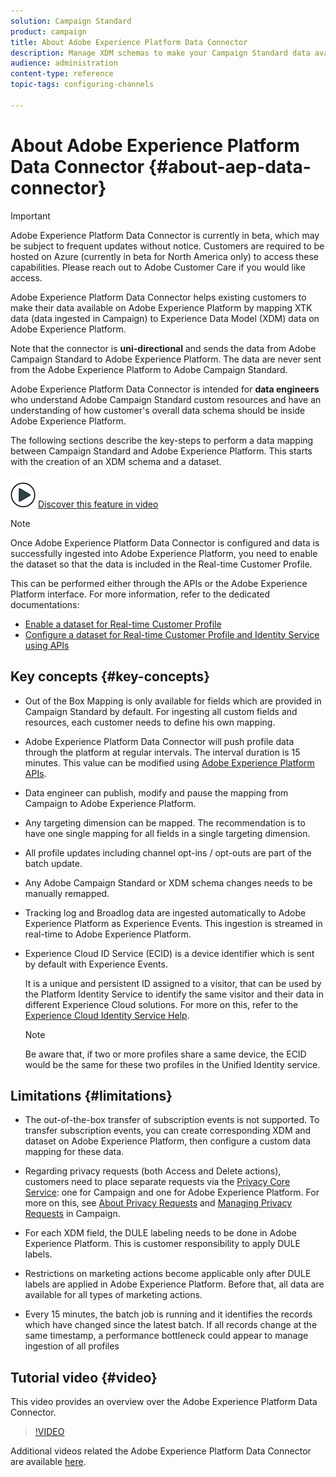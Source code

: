 ```yaml
---
solution: Campaign Standard
product: campaign
title: About Adobe Experience Platform Data Connector
description: Manage XDM schemas to make your Campaign Standard data available on Adobe Experience Platform.
audience: administration
content-type: reference
topic-tags: configuring-channels

---
```


# About Adobe Experience Platform Data Connector {#about-aep-data-connector}

>[!IMPORTANT]
>
>Adobe Experience Platform Data Connector is currently in beta, which may be subject to frequent updates without notice. Customers are required to be hosted on Azure (currently in beta for North America only) to access these capabilities. Please reach out to Adobe Customer Care if you would like access.

Adobe Experience Platform Data Connector helps existing customers to make their data available on Adobe Experience Platform by mapping XTK data (data ingested in Campaign) to Experience Data Model (XDM) data on Adobe Experience Platform.

Note that the connector is **uni-directional** and sends the data from Adobe Campaign Standard to Adobe Experience Platform. The data are never sent from the Adobe Experience Platform to Adobe Campaign Standard.

Adobe Experience Platform Data Connector is intended for **data engineers** who understand Adobe Campaign Standard custom resources and have an understanding of how customer's overall data schema should be inside Adobe Experience Platform.

The following sections describe the key-steps to perform a data mapping between Campaign Standard and Adobe Experience Platform. This starts with the creation of an XDM schema and a dataset.

![](assets/do-not-localize/how-to-video.png) [Discover this feature in video](#video)

>[!NOTE]
>Once Adobe Experience Platform Data Connector is configured and data is successfully ingested into Adobe Experience Platform, you need to enable the dataset so that the data is included in the Real-time Customer Profile.
>
>This can be performed either through the APIs or the Adobe Experience Platform interface. For more information, refer to the dedicated documentations:
>
>* [Enable a dataset for Real-time Customer Profile](https://docs.adobe.com/content/help/en/experience-platform/rtcdp/datasets/dataset.html)
>* [Configure a dataset for Real-time Customer Profile and Identity Service using APIs](https://docs.adobe.com/content/help/en/experience-platform/catalog/api/getting-started.html)

## Key concepts {#key-concepts}

* Out of the Box Mapping is only available for fields which are provided in Campaign Standard by default. For ingesting all custom fields and resources, each customer needs to define his own mapping.

* Adobe Experience Platform Data Connector will push profile data through the platform at regular intervals.​ The interval duration is 15 minutes. This value can be modified using [Adobe Experience Platform APIs](https://docs.adobe.com/content/help/en/experience-platform/ingestion/home.html).

* Data engineer can publish, modify and pause the mapping from Campaign to Adobe Experience Platform.

* Any targeting dimension can be mapped. The recommendation is to have one single mapping for all fields in a single targeting dimension.

* All profile updates including channel opt-ins / opt-outs are part of the batch update.

* Any Adobe Campaign Standard or XDM schema changes needs to be manually remapped.​

* Tracking log and Broadlog data are ingested automatically to Adobe Experience Platform as Experience Events. This ingestion is streamed in real-time to Adobe Experience Platform.

* Experience Cloud ID Service (ECID) is a device identifier which is sent by default with Experience Events.

    It is a unique and persistent ID assigned to a visitor, that can be used by the Platform Identity Service to identify the same visitor and their data in different Experience Cloud solutions. For more on this, refer to the [Experience Cloud Identity Service Help](https://docs.adobe.com/content/help/en/id-service/using/home.html).

    >[!NOTE]
    >
    >Be aware that, if two or more profiles share a same device, the ECID would be the same for these two profiles in the Unified Identity service.

## Limitations {#limitations}

* The out-of-the-box transfer of subscription events is not supported. To transfer subscription events, you can create corresponding XDM and dataset on Adobe Experience Platform, then configure a custom data mapping for these data.

* Regarding privacy requests (both Access and Delete actions), customers need to place separate requests via the [Privacy Core Service](https://docs.adobe.com/content/help/en/experience-platform/privacy/home.html#how-to-use-privacy-service-to-manage-privacy-job-requests): one for Campaign and one for Adobe Experience Platform. For more on this, see [About Privacy Requests](https://helpx.adobe.com/campaign/kb/acs-privacy.html#righttoaccess) and [Managing Privacy Requests](https://helpx.adobe.com/campaign/kb/acs-privacy.html#ManagingPrivacyRequests) in Campaign.

* For each XDM field, the DULE labeling needs to be done in Adobe Experience Platform. This is customer responsibility to apply DULE labels.

* Restrictions on marketing actions become applicable only after DULE labels are applied in Adobe Experience Platform. Before that, all data are available for all types of marketing actions.

* Every 15 minutes, the batch job is running and it identifies the records which have changed since the latest batch. If all records change at the same timestamp, a performance bottleneck could appear to manage ingestion of all profiles

## Tutorial video {#video}

This video provides an overview over the Adobe Experience Platform Data Connector.

>[!VIDEO](https://video.tv.adobe.com/v/27304?quality=12&captions=eng)

Additional videos related the Adobe Experience Platform Data Connector are available [here](https://docs.adobe.com/content/help/en/campaign-learn/campaign-standard-tutorials/administrating/adobe-experience-platform-data-connector/understanding-the-adobe-experience-platform-data-connector.html).
